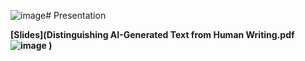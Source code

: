 ![image](https://github.com/user-attachments/assets/acc40305-eb85-4002-86ee-fcd2d7e42a88)# Presentation

**[Slides](Distinguishing AI-Generated Text from Human Writing.pdf![image](https://github.com/user-attachments/assets/df5de839-a5ef-4861-aef7-690f522bf2ca)
)**
